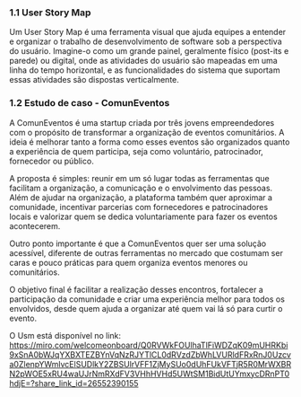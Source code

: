 ### 1.1 User Story Map

Um User Story Map é uma ferramenta visual que ajuda equipes a entender e organizar o trabalho de desenvolvimento de software sob a perspectiva do usuário. Imagine-o como um grande painel, geralmente físico (post-its e parede) ou digital, onde as atividades do usuário são mapeadas em uma linha do tempo horizontal, e as funcionalidades do sistema que suportam essas atividades são dispostas verticalmente.

### 1.2 Estudo de caso - ComunEventos
A ComunEventos é uma startup criada por três jovens empreendedores com o propósito de transformar a organização de eventos comunitários. A ideia é melhorar tanto a forma como esses eventos são organizados quanto a experiência de quem participa, seja como voluntário, patrocinador, fornecedor ou público.

A proposta é simples: reunir em um só lugar todas as ferramentas que facilitam a organização, a comunicação e o envolvimento das pessoas. Além de ajudar na organização, a plataforma também quer aproximar a comunidade, incentivar parcerias com fornecedores e patrocinadores locais e valorizar quem se dedica voluntariamente para fazer os eventos acontecerem.

Outro ponto importante é que a ComunEventos quer ser uma solução acessível, diferente de outras ferramentas no mercado que costumam ser caras e pouco práticas para quem organiza eventos menores ou comunitários.

O objetivo final é facilitar a realização desses encontros, fortalecer a participação da comunidade e criar uma experiência melhor para todos os envolvidos, desde quem ajuda a organizar até quem vai lá só para curtir o evento.

O Usm está disponível no link: https://miro.com/welcomeonboard/Q0RVWkFOUlhaTlFiWDZqK09mUHRKbi9xSnA0bWJqYXBXTEZBYnVqNzRJYTlCL0dRVzdZbWhLVURldFRxRnJ0Uzcva0ZlenpYWmlvcElSUDlkY2ZBSUlrVFF1ZjMySUo0dUhFUkVFTjR5R0MrWXBRN2pWOE5xRU4waUJrNmRXdFV3VHhHVHd5UWtSM1BidUtUYmxycDRnPT0hdjE=?share_link_id=26552390155

